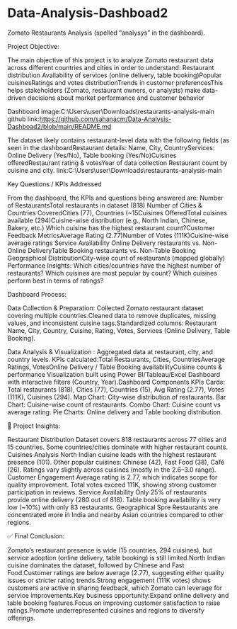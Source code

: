 # Data-Analysis-Dashboad2
Zomato Restaurants Analysis (spelled “analysys” in the dashboard).

 Project Objective:
 
The main objective of this project is to analyze Zomato restaurant data across different countries and cities in order to understand: Restaurant distribution Availability of services (online delivery, table booking)Popular cuisinesRatings and votes distributionTrends in customer preferencesThis helps stakeholders (Zomato, restaurant owners, or analysts) make data-driven decisions about market performance and customer behavior


Dashboard image:C:\Users\user\Downloads\restaurants-analysis-main
github link:https://github.com/sahanacm/Data-Analysis-Dashboad2/blob/main/README.md

The dataset likely contains restaurant-level data with the following fields (as seen in the dashboardRestaurant details: Name, City, CountryServices: Online Delivery (Yes/No), Table booking (Yes/No)Cuisines offeredRestaurant rating & votesYear of data collection
Restaurant count by cuisine and city.
link:C:\Users\user\Downloads\restaurants-analysis-main

Key Questions / KPIs Addressed

From the dashboard, the KPIs and questions being answered are: Number of RestaurantsTotal restaurants in dataset (818)
Number of Cities & Countries CoveredCities (77), Countries (~15Cuisines OfferedTotal cuisines available (294)Cuisine-wise distribution (e.g., North Indian, Chinese, Bakery, etc.)
Which cuisine has the highest restaurant count?Customer Feedback MetricsAverage Rating (2.77)Number of Votes (111K)Cuisine-wise average ratings Service Availability Online Delivery restaurants vs. Non-Online DeliveryTable Booking restaurants vs. Non-Table Booking Geographical DistributionCity-wise count of restaurants (mapped globally)
Performance Insights:
Which cities/countries have the highest number of restaurants?
Which cuisines are most popular by count?
Which cuisines perform best in terms of ratings?

Dashboard Process:

Data Collection & Preparation:
Collected Zomato restaurant dataset covering multiple countries.Cleaned data to remove duplicates, missing values, and inconsistent cuisine tags.Standardized columns: Restaurant Name, City, Country, Cuisine, Rating, Votes, Services (Online Delivery, Table Booking).

Data Analysis & Visualization :
Aggregated data at restaurant, city, and country levels.
KPIs calculated:Total Restaurants, Cities, CountriesAverage Ratings, VotesOnline Delivery / Table Booking availabilityCuisine counts & performance Visualization built using Power BI/Tableau/Excel Dashboard with interactive filters (Country, Year).Dashboard Components
KPIs Cards: Total restaurants (818), Cities (77), Countries (15), Avg Rating (2.77), Votes (111K), Cuisines (294).
Map Chart: City-wise distribution of restaurants.
Bar Chart: Cuisine-wise count of restaurants.
Combo Chart: Cuisine count vs average rating.
Pie Charts: Online delivery and Table booking distribution.

🔎 Project Insights:

Restaurant Distribution
Dataset covers 818 restaurants across 77 cities and 15 countries.
Some countries/cities dominate with higher restaurant counts.
Cuisines Analysis
North Indian cuisine leads with the highest restaurant presence (101).
Other popular cuisines: Chinese (42), Fast Food (38), Café (26).
Ratings vary slightly across cuisines (mostly in the 2.6–3.0 range).
Customer Engagement
Average rating is 2.77, which indicates scope for quality improvement.
Total votes exceed 111K, showing strong customer participation in reviews.
Service Availability
Only 25% of restaurants provide online delivery (280 out of 818).
Table booking availability is very low (~10%) with only 83 restaurants.
Geographical Spre
Restaurants are concentrated more in India and nearby Asian countries compared to other regions.

✅ Final Conclusion:

Zomato’s restaurant presence is wide (15 countries, 294 cuisines), but service adoption (online delivery, table booking) is still limited.North Indian cuisine dominates the dataset, followed by Chinese and Fast Food.Customer ratings are below average (2.77), suggesting either quality issues or stricter rating trends.Strong engagement (111K votes) shows customers are active in sharing feedback, which Zomato can leverage for service improvements.Key business opportunity:Expand online delivery and table booking features.Focus on improving customer satisfaction to raise ratings.Promote underrepresented cuisines and regions to diversify offerings.

